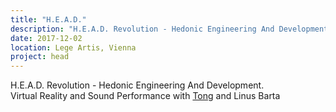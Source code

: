 ```yaml
---
title: "H.E.A.D."
description: "H.E.A.D. Revolution - Hedonic Engineering And Development"
date: 2017-12-02
location: Lege Artis, Vienna
project: head
---
```

H.E.A.D. Revolution - Hedonic Engineering And Development.  
Virtual Reality and Sound Performance with [Tong](https://disktree.net) and Linus Barta

